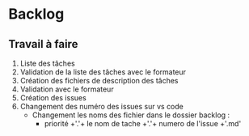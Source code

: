 # Backlog


## Travail à faire 

1. Liste des tâches 
2. Validation de la liste des tâches avec le formateur
3. Création des fichiers de description des tâches
4. Validation avec le formateur 
5. Création des issues 
6. Changement des numéro des issues sur vs code
   - Changement les noms des fichier dans le dossier backlog :
     - priorité +'.'+ le nom de tache +'.'+  numero de l'issue +'.md'